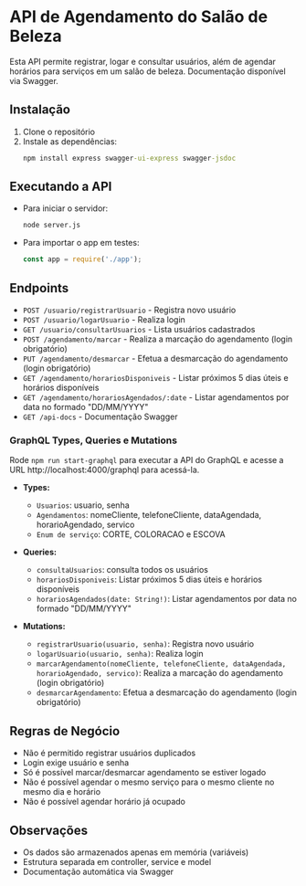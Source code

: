 # API de Agendamento do Salão de Beleza

Esta API permite registrar, logar e consultar usuários, além de agendar horários para serviços em um salão de beleza. Documentação disponível via Swagger.

## Instalação

1. Clone o repositório
2. Instale as dependências:
   ```cmd
   npm install express swagger-ui-express swagger-jsdoc
   ```

## Executando a API

- Para iniciar o servidor:
  ```cmd
  node server.js
  ```
- Para importar o app em testes:
  ```js
  const app = require('./app');
  ```


## Endpoints

- `POST /usuario/registrarUsuario` - Registra novo usuário
- `POST /usuario/logarUsuario` - Realiza login
- `GET /usuario/consultarUsuarios` - Lista usuários cadastrados
- `POST /agendamento/marcar` - Realiza a marcação do agendamento (login obrigatório)
- `PUT /agendamento/desmarcar` - Efetua a desmarcação do agendamento (login obrigatório)
- `GET /agendamento/horariosDisponiveis` - Listar próximos 5 dias úteis e horários disponíveis
- `GET /agendamento/horariosAgendados/:date` - Listar agendamentos por data no formado "DD/MM/YYYY"
- `GET /api-docs` - Documentação Swagger



### GraphQL Types, Queries e Mutations

Rode `npm run start-graphql` para executar a API do GraphQL e acesse a URL http://localhost:4000/graphql para acessá-la.

- **Types:**
  - `Usuarios`: usuario, senha
  - `Agendamentos`: nomeCliente, telefoneCliente, dataAgendada, horarioAgendado, servico
  - `Enum de serviço`: CORTE, COLORACAO e ESCOVA
  
- **Queries:**
  - `consultaUsuarios`: consulta todos os usuários
  - `horariosDisponiveis`: Listar próximos 5 dias úteis e horários disponíveis
  - `horariosAgendados(date: String!)`: Listar agendamentos por data no formado "DD/MM/YYYY"

- **Mutations:**
  - `registrarUsuario(usuario, senha)`: Registra novo usuário
  - `logarUsuario(usuario, senha)`: Realiza login
  - `marcarAgendamento(nomeCliente, telefoneCliente, dataAgendada, horarioAgendado, servico)`: Realiza a marcação do agendamento (login obrigatório)
  - `desmarcarAgendamento`: Efetua a desmarcação do agendamento (login obrigatório)



## Regras de Negócio
- Não é permitido registrar usuários duplicados
- Login exige usuário e senha
- Só é possível marcar/desmarcar agendamento se estiver logado
- Não é possível agendar o mesmo serviço para o mesmo cliente no mesmo dia e horário
- Não é possível agendar horário já ocupado

## Observações
- Os dados são armazenados apenas em memória (variáveis)
- Estrutura separada em controller, service e model
- Documentação automática via Swagger
